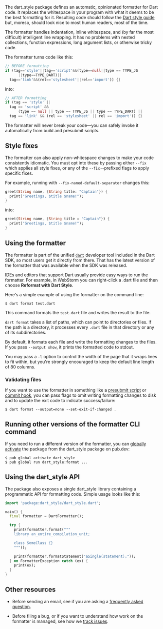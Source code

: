 The dart_style package defines an automatic, opinionated formatter for Dart
code. It replaces the whitespace in your program with what it deems to be the
best formatting for it. Resulting code should follow the [Dart style guide][]
but, moreso, should look nice to most human readers, most of the time.

[dart style guide]: https://dart.dev/guides/language/effective-dart/style

The formatter handles indentation, inline whitespace, and (by far the most
difficult) intelligent line wrapping. It has no problems with nested
collections, function expressions, long argument lists, or otherwise tricky
code.

The formatter turns code like this:

```dart
// BEFORE formatting
if (tag=='style'||tag=='script'&&(type==null||type == TYPE_JS
      ||type==TYPE_DART)||
  tag=='link'&&(rel=='stylesheet'||rel=='import')) {}
```

into:

```dart
// AFTER formatting
if (tag == 'style' ||
  tag == 'script' &&
      (type == null || type == TYPE_JS || type == TYPE_DART) ||
  tag == 'link' && (rel == 'stylesheet' || rel == 'import')) {}
```

The formatter will never break your code&mdash;you can safely invoke it
automatically from build and presubmit scripts.

## Style fixes

The formatter can also apply non-whitespace changes to make your code
consistently idiomatic. You must opt into these by passing either `--fix` which
applies all style fixes, or any of the `--fix-`-prefixed flags to apply specific
fixes.

For example, running with `--fix-named-default-separator` changes this:

```dart
greet(String name, {String title: "Captain"}) {
  print("Greetings, $title $name!");
}
```

into:

```dart
greet(String name, {String title = "Captain"}) {
  print("Greetings, $title $name!");
}
```

## Using the formatter

The formatter is part of the unified [`dart`][] developer tool included in the
Dart SDK, so most users get it directly from there. That has the latest version
of the formatter that was available when the SDK was released.

[`dart`]: https://dart.dev/tools/dart-tool

IDEs and editors that support Dart usually provide easy ways to run the
formatter. For example, in WebStorm you can right-click a .dart file and then
choose **Reformat with Dart Style**.

Here's a simple example of using the formatter on the command line:

    $ dart format test.dart

This command formats the `test.dart` file and writes the result to the
file.

`dart format` takes a list of paths, which can point to directories or files. If
the path is a directory, it processes every `.dart` file in that directory or
any of its subdirectories.

By default, it formats each file and write the formatting changes to the files.
If you pass `--output show`, it prints the formatted code to stdout.

You may pass a `-l` option to control the width of the page that it wraps lines
to fit within, but you're strongly encouraged to keep the default line length of
80 columns.

### Validating files

If you want to use the formatter in something like a [presubmit script][] or
[commit hook][], you can pass flags to omit writing formatting changes to disk
and to update the exit code to indicate success/failure:

    $ dart format --output=none --set-exit-if-changed .

[presubmit script]: https://www.chromium.org/developers/how-tos/depottools/presubmit-scripts
[commit hook]: https://git-scm.com/book/en/v2/Customizing-Git-Git-Hooks

## Running other versions of the formatter CLI command

If you need to run a different version of the formatter, you can
[globally activate][] the package from the dart_style package on
pub.dev:

[globally activate]: https://dart.dev/tools/pub/cmd/pub-global

    $ pub global activate dart_style
    $ pub global run dart_style:format ...

## Using the dart_style API

The package also exposes a single dart_style library containing a programmatic
API for formatting code. Simple usage looks like this:

```dart
import 'package:dart_style/dart_style.dart';

main() {
  final formatter = DartFormatter();

  try {
    print(formatter.format("""
    library an_entire_compilation_unit;

    class SomeClass {}
    """));

    print(formatter.formatStatement("aSingle(statement);"));
  } on FormatterException catch (ex) {
    print(ex);
  }
}
```

## Other resources

* Before sending an email, see if you are asking a
  [frequently asked question][faq].

* Before filing a bug, or if you want to understand how work on the
  formatter is managed, see how we [track issues][].

[faq]: https://github.com/dart-lang/dart_style/wiki/FAQ
[track issues]: https://github.com/dart-lang/dart_style/wiki/Tracking-issues
